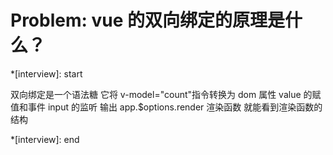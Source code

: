 <!--
 * @Author: mrzou
 * @Date: 2021-07-21 01:26:26
 * @LastEditors: mrzou
 * @LastEditTime: 2021-07-22 13:24:44
 * @Description: file content
-->

# Problem: vue 的双向绑定的原理是什么？

*[interview]: start

双向绑定是一个语法糖
它将 v-model="count"指令转换为 dom 属性 value 的赋值和事件 input 的监听
输出 app.$options.render 渲染函数 就能看到渲染函数的结构

*[interview]: end
